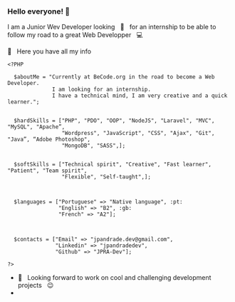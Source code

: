 ### Hello everyone! 👋

I am a Junior Wev Developer looking &nbsp; 🔭  &nbsp; for an internship to be able to follow my road to a great Web Developper &nbsp; 💻

💬 &nbsp; Here you have all my info

```
<?PHP

  $aboutMe = "Currently at BeCode.org in the road to become a Web Developer.            
              I am looking for an internship.
              I have a technical mind, I am very creative and a quick learner.";
              

  $hardSkills = ["PHP", "PDO", "OOP", "NodeJS", "Laravel", "MVC", "MySQL", "Apache”,
                 "Wordpress", "JavaScript", "CSS", "Ajax", "Git", "Java”, “Adobe Photoshop",
                 "MongoDB", "SASS",];
                 
                 
  $softSkills = ["Technical spirit", "Creative", "Fast learner", "Patient", "Team spirit", 
                 "Flexible", "Self-taught",];
  
  
  
  $languages = ["Portuguese" => "Native language", :pt:
                "English" => "B2", :gb:
                "French" => "A2"];
                
                
               
  $contacts = ["Email" => "jpandrade.dev@gmail.com",
               "Linkedin" => "jpandradedev",
               "Github" => "JPRA-Dev"];

?>
```

- 🔭  &nbsp; Looking forward to work on cool and challenging development projects &nbsp; 😉 
- 
